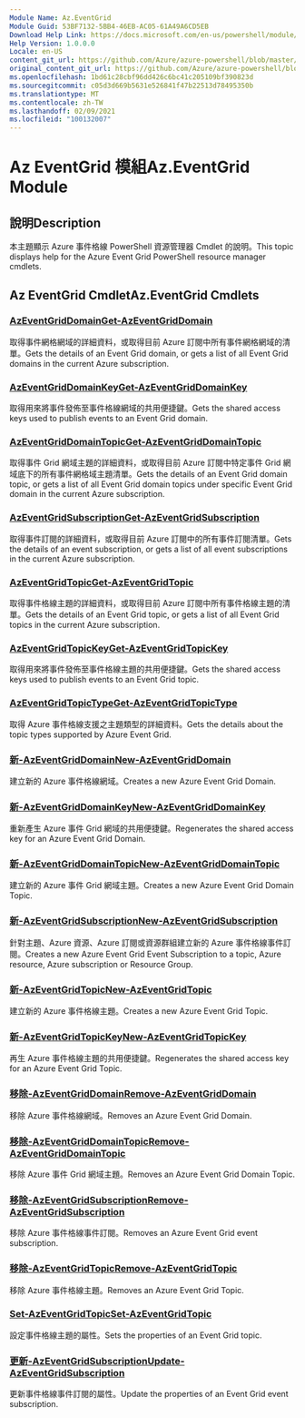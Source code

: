 ```yaml
---
Module Name: Az.EventGrid
Module Guid: 53BF7132-5BB4-46EB-AC05-61A49A6CD5EB
Download Help Link: https://docs.microsoft.com/en-us/powershell/module/az.eventgrid
Help Version: 1.0.0.0
Locale: en-US
content_git_url: https://github.com/Azure/azure-powershell/blob/master/src/EventGrid/EventGrid/help/Az.EventGrid.md
original_content_git_url: https://github.com/Azure/azure-powershell/blob/master/src/EventGrid/EventGrid/help/Az.EventGrid.md
ms.openlocfilehash: 1bd61c28cbf96dd426c6bc41c205109bf390823d
ms.sourcegitcommit: c05d3d669b5631e526841f47b22513d78495350b
ms.translationtype: MT
ms.contentlocale: zh-TW
ms.lasthandoff: 02/09/2021
ms.locfileid: "100132007"
---
```

# <span data-ttu-id="4fbed-101">Az EventGrid 模組</span><span class="sxs-lookup"><span data-stu-id="4fbed-101">Az.EventGrid Module</span></span>
## <span data-ttu-id="4fbed-102">說明</span><span class="sxs-lookup"><span data-stu-id="4fbed-102">Description</span></span>
<span data-ttu-id="4fbed-103">本主題顯示 Azure 事件格線 PowerShell 資源管理器 Cmdlet 的說明。</span><span class="sxs-lookup"><span data-stu-id="4fbed-103">This topic displays help for the Azure Event Grid PowerShell resource manager cmdlets.</span></span>

## <span data-ttu-id="4fbed-104">Az EventGrid Cmdlet</span><span class="sxs-lookup"><span data-stu-id="4fbed-104">Az.EventGrid Cmdlets</span></span>
### [<span data-ttu-id="4fbed-105">AzEventGridDomain</span><span class="sxs-lookup"><span data-stu-id="4fbed-105">Get-AzEventGridDomain</span></span>](Get-AzEventGridDomain.md)
<span data-ttu-id="4fbed-106">取得事件網格網域的詳細資料，或取得目前 Azure 訂閱中所有事件網格網域的清單。</span><span class="sxs-lookup"><span data-stu-id="4fbed-106">Gets the details of an Event Grid domain, or gets a list of all Event Grid domains in the current Azure subscription.</span></span>

### [<span data-ttu-id="4fbed-107">AzEventGridDomainKey</span><span class="sxs-lookup"><span data-stu-id="4fbed-107">Get-AzEventGridDomainKey</span></span>](Get-AzEventGridDomainKey.md)
<span data-ttu-id="4fbed-108">取得用來將事件發佈至事件格線網域的共用便捷鍵。</span><span class="sxs-lookup"><span data-stu-id="4fbed-108">Gets the shared access keys used to publish events to an Event Grid domain.</span></span>

### [<span data-ttu-id="4fbed-109">AzEventGridDomainTopic</span><span class="sxs-lookup"><span data-stu-id="4fbed-109">Get-AzEventGridDomainTopic</span></span>](Get-AzEventGridDomainTopic.md)
<span data-ttu-id="4fbed-110">取得事件 Grid 網域主題的詳細資料，或取得目前 Azure 訂閱中特定事件 Grid 網域底下的所有事件網格域主題清單。</span><span class="sxs-lookup"><span data-stu-id="4fbed-110">Gets the details of an Event Grid domain topic, or gets a list of all Event Grid domain topics under specific Event Grid domain in the current Azure subscription.</span></span>

### [<span data-ttu-id="4fbed-111">AzEventGridSubscription</span><span class="sxs-lookup"><span data-stu-id="4fbed-111">Get-AzEventGridSubscription</span></span>](Get-AzEventGridSubscription.md)
<span data-ttu-id="4fbed-112">取得事件訂閱的詳細資料，或取得目前 Azure 訂閱中的所有事件訂閱清單。</span><span class="sxs-lookup"><span data-stu-id="4fbed-112">Gets the details of an event subscription, or gets a list of all event subscriptions in the current Azure subscription.</span></span>

### [<span data-ttu-id="4fbed-113">AzEventGridTopic</span><span class="sxs-lookup"><span data-stu-id="4fbed-113">Get-AzEventGridTopic</span></span>](Get-AzEventGridTopic.md)
<span data-ttu-id="4fbed-114">取得事件格線主題的詳細資料，或取得目前 Azure 訂閱中所有事件格線主題的清單。</span><span class="sxs-lookup"><span data-stu-id="4fbed-114">Gets the details of an Event Grid topic, or gets a list of all Event Grid topics in the current Azure subscription.</span></span>

### [<span data-ttu-id="4fbed-115">AzEventGridTopicKey</span><span class="sxs-lookup"><span data-stu-id="4fbed-115">Get-AzEventGridTopicKey</span></span>](Get-AzEventGridTopicKey.md)
<span data-ttu-id="4fbed-116">取得用來將事件發佈至事件格線主題的共用便捷鍵。</span><span class="sxs-lookup"><span data-stu-id="4fbed-116">Gets the shared access keys used to publish events to an Event Grid topic.</span></span>

### [<span data-ttu-id="4fbed-117">AzEventGridTopicType</span><span class="sxs-lookup"><span data-stu-id="4fbed-117">Get-AzEventGridTopicType</span></span>](Get-AzEventGridTopicType.md)
<span data-ttu-id="4fbed-118">取得 Azure 事件格線支援之主題類型的詳細資料。</span><span class="sxs-lookup"><span data-stu-id="4fbed-118">Gets the details about the topic types supported by Azure Event Grid.</span></span>

### [<span data-ttu-id="4fbed-119">新-AzEventGridDomain</span><span class="sxs-lookup"><span data-stu-id="4fbed-119">New-AzEventGridDomain</span></span>](New-AzEventGridDomain.md)
<span data-ttu-id="4fbed-120">建立新的 Azure 事件格線網域。</span><span class="sxs-lookup"><span data-stu-id="4fbed-120">Creates a new Azure Event Grid Domain.</span></span>

### [<span data-ttu-id="4fbed-121">新-AzEventGridDomainKey</span><span class="sxs-lookup"><span data-stu-id="4fbed-121">New-AzEventGridDomainKey</span></span>](New-AzEventGridDomainKey.md)
<span data-ttu-id="4fbed-122">重新產生 Azure 事件 Grid 網域的共用便捷鍵。</span><span class="sxs-lookup"><span data-stu-id="4fbed-122">Regenerates the shared access key for an Azure Event Grid Domain.</span></span>

### [<span data-ttu-id="4fbed-123">新-AzEventGridDomainTopic</span><span class="sxs-lookup"><span data-stu-id="4fbed-123">New-AzEventGridDomainTopic</span></span>](New-AzEventGridDomainTopic.md)
<span data-ttu-id="4fbed-124">建立新的 Azure 事件 Grid 網域主題。</span><span class="sxs-lookup"><span data-stu-id="4fbed-124">Creates a new Azure Event Grid Domain Topic.</span></span>

### [<span data-ttu-id="4fbed-125">新-AzEventGridSubscription</span><span class="sxs-lookup"><span data-stu-id="4fbed-125">New-AzEventGridSubscription</span></span>](New-AzEventGridSubscription.md)
<span data-ttu-id="4fbed-126">針對主題、Azure 資源、Azure 訂閱或資源群組建立新的 Azure 事件格線事件訂閱。</span><span class="sxs-lookup"><span data-stu-id="4fbed-126">Creates a new Azure Event Grid Event Subscription to a topic, Azure resource, Azure subscription or Resource Group.</span></span>

### [<span data-ttu-id="4fbed-127">新-AzEventGridTopic</span><span class="sxs-lookup"><span data-stu-id="4fbed-127">New-AzEventGridTopic</span></span>](New-AzEventGridTopic.md)
<span data-ttu-id="4fbed-128">建立新的 Azure 事件格線主題。</span><span class="sxs-lookup"><span data-stu-id="4fbed-128">Creates a new Azure Event Grid Topic.</span></span>

### [<span data-ttu-id="4fbed-129">新-AzEventGridTopicKey</span><span class="sxs-lookup"><span data-stu-id="4fbed-129">New-AzEventGridTopicKey</span></span>](New-AzEventGridTopicKey.md)
<span data-ttu-id="4fbed-130">再生 Azure 事件格線主題的共用便捷鍵。</span><span class="sxs-lookup"><span data-stu-id="4fbed-130">Regenerates the shared access key for an Azure Event Grid Topic.</span></span>

### [<span data-ttu-id="4fbed-131">移除-AzEventGridDomain</span><span class="sxs-lookup"><span data-stu-id="4fbed-131">Remove-AzEventGridDomain</span></span>](Remove-AzEventGridDomain.md)
<span data-ttu-id="4fbed-132">移除 Azure 事件格線網域。</span><span class="sxs-lookup"><span data-stu-id="4fbed-132">Removes an Azure Event Grid Domain.</span></span>

### [<span data-ttu-id="4fbed-133">移除-AzEventGridDomainTopic</span><span class="sxs-lookup"><span data-stu-id="4fbed-133">Remove-AzEventGridDomainTopic</span></span>](Remove-AzEventGridDomainTopic.md)
<span data-ttu-id="4fbed-134">移除 Azure 事件 Grid 網域主題。</span><span class="sxs-lookup"><span data-stu-id="4fbed-134">Removes an Azure Event Grid Domain Topic.</span></span>

### [<span data-ttu-id="4fbed-135">移除-AzEventGridSubscription</span><span class="sxs-lookup"><span data-stu-id="4fbed-135">Remove-AzEventGridSubscription</span></span>](Remove-AzEventGridSubscription.md)
<span data-ttu-id="4fbed-136">移除 Azure 事件格線事件訂閱。</span><span class="sxs-lookup"><span data-stu-id="4fbed-136">Removes an Azure Event Grid event subscription.</span></span>

### [<span data-ttu-id="4fbed-137">移除-AzEventGridTopic</span><span class="sxs-lookup"><span data-stu-id="4fbed-137">Remove-AzEventGridTopic</span></span>](Remove-AzEventGridTopic.md)
<span data-ttu-id="4fbed-138">移除 Azure 事件格線主題。</span><span class="sxs-lookup"><span data-stu-id="4fbed-138">Removes an Azure Event Grid Topic.</span></span>

### [<span data-ttu-id="4fbed-139">Set-AzEventGridTopic</span><span class="sxs-lookup"><span data-stu-id="4fbed-139">Set-AzEventGridTopic</span></span>](Set-AzEventGridTopic.md)
<span data-ttu-id="4fbed-140">設定事件格線主題的屬性。</span><span class="sxs-lookup"><span data-stu-id="4fbed-140">Sets the properties of an Event Grid topic.</span></span>

### [<span data-ttu-id="4fbed-141">更新-AzEventGridSubscription</span><span class="sxs-lookup"><span data-stu-id="4fbed-141">Update-AzEventGridSubscription</span></span>](Update-AzEventGridSubscription.md)
<span data-ttu-id="4fbed-142">更新事件格線事件訂閱的屬性。</span><span class="sxs-lookup"><span data-stu-id="4fbed-142">Update the properties of an Event Grid event subscription.</span></span>

